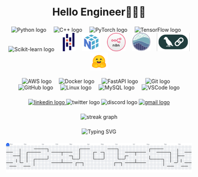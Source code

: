 <h1 align="center">Hello Engineer🙋‍♂️🤝</h1>

###

<!-- Section 1: Python, C++, ML-related -->
<div align="center">
  <img src="https://skillicons.dev/icons?i=py" height="60" alt="Python logo" />
  <img width="12" />
  <img src="https://skillicons.dev/icons?i=cpp" height="60" alt="C++ logo" />
  <img width="12" />
  <img src="https://skillicons.dev/icons?i=pytorch" height="60" alt="PyTorch logo" />
  <img width="12" />
  <img src="https://skillicons.dev/icons?i=tensorflow" height="60" alt="TensorFlow logo" />
  <img width="12" />
  <img src="https://skillicons.dev/icons?i=sklearn" height="60" alt="Scikit-learn logo" />
  <img width="12" />
  <img src="https://github.com/Asif734/asif734/blob/main/pandas.svg" height="50" alt="Pandas logo" />
  <img width="10" />
  <img src="https://github.com/Asif734/asif734/blob/main/logo%20numpy.svg" height="50" alt="NumPy logo" />
  <img width="10" />
  <img src="https://github.com/Asif734/asif734/blob/main/N8N-badge.png" height="50" alt="N8N logo" />
  <img width="10" />
  <img src="https://github.com/Asif734/asif734/blob/main/seaborn-1.svg" height="50" alt="Seaborn logo" />
  <img width="10" />
  <img src="https://github.com/Asif734/asif734/blob/main/langchain1.png" height="50" alt="LangChain logo" />
  <img width="10" />
  <img src="https://github.com/Asif734/asif734/blob/main/hf-logo.svg" height="50" alt="Transformers logo" />
  <img width="10" />
</div>

<br>

<!-- Section 2: Other tools & frameworks -->
<div align="center">
  <img src="https://skillicons.dev/icons?i=aws" height="60" alt="AWS logo" />
  <img width="12" />
  <img src="https://skillicons.dev/icons?i=docker" height="60" alt="Docker logo" />
  <img width="12" />
  <img src="https://skillicons.dev/icons?i=fastapi" height="60" alt="FastAPI logo" />
  <img width="12" />
  <img src="https://skillicons.dev/icons?i=git" height="60" alt="Git logo" />
  <img width="12" />
  <img src="https://skillicons.dev/icons?i=github" height="60" alt="GitHub logo" />
  <img width="12" />
  <img src="https://skillicons.dev/icons?i=linux" height="60" alt="Linux logo" />
  <img width="12" />
  <img src="https://skillicons.dev/icons?i=mysql" height="60" alt="MySQL logo" />
  <img width="12" />
  <img src="https://skillicons.dev/icons?i=vscode" height="60" alt="VSCode logo" />
</div>


###

<div align="center">
  <a href="https://bd.linkedin.com/in/asif734" target="_blank">
    <img src="https://img.shields.io/static/v1?message=LinkedIn&logo=linkedin&label=&color=0077B5&logoColor=white&labelColor=&style=for-the-badge" height="25" alt="linkedin logo"  />
  </a>
  <img src="https://img.shields.io/static/v1?message=Twitter&logo=twitter&label=&color=1DA1F2&logoColor=white&labelColor=&style=for-the-badge" height="25" alt="twitter logo"  />
  <img src="https://img.shields.io/static/v1?message=Discord&logo=discord&label=&color=7289DA&logoColor=white&labelColor=&style=for-the-badge" height="25" alt="discord logo"  />
  <a href="mailto:asifuzzamanasif734@gmail.com" target="_blank">
  <img src="https://img.shields.io/static/v1?message=Gmail&logo=gmail&label=&color=D14836&logoColor=white&labelColor=&style=for-the-badge" height="25" alt="gmail logo" />
</a>
</div>

###


<div align="center">
  <img src="https://streak-stats.demolab.com?user=asif734&locale=en&mode=daily&theme=dracula&hide_border=false&border_radius=5&order=3" height="150" alt="streak graph"  />
</div>


###

<div align="center">
  <img src="https://readme-typing-svg.demolab.com?font=Fira+Code&pause=1000&color=F75C7E&center=true&vCenter=true&width=435&lines=AI+Engineer+%7C+ML+Engineer;Open+Source+Contributor;Always+Learning+New+Things" alt="Typing SVG" />
</div>


###

<picture>
  <source media="(prefers-color-scheme: dark)" srcset="https://raw.githubusercontent.com/asif734/asif734/output/pacman-contribution-graph-dark.svg">
  <source media="(prefers-color-scheme: light)" srcset="https://raw.githubusercontent.com/asif734/asif734/output/pacman-contribution-graph.svg">
  <img alt="Pac-Man contribution graph" src="https://raw.githubusercontent.com/asif734/asif734/output/pacman-contribution-graph.svg">
</picture>


